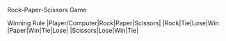 Rock-Paper-Scissors Game

Winning Rule
|Player/Computer|Rock|Paper|Scissors|
|Rock|Tie|Lose|Win
|Paper|Win|Tie|Lose|
|Scissors|Lose|Win|Tie|

